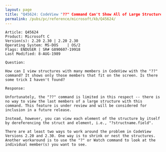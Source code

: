 ```yaml
---
layout: page
title: "Q45624: CodeView "??" Command Can't Show All of Large Structures"
permalink: /pubs/pc/reference/microsoft/kb/Q45624/
---
```


	Article: Q45624
	Product: Microsoft C
	Version(s): 2.20 2.30 | 2.20 2.30
	Operating System: MS-DOS    | OS/2
	Flags: ENDUSER | SR# G890607-19918
	Last Modified: 8-AUG-1989
	
	Question:
	
	How can I view structures with many members in CodeView with the "??"
	command? It shows only those members that fit on the screen. Is there
	some trick I haven't found?
	
	Response:
	
	Unfortunately, the "??" command is limited in this respect -- there is
	no way to view the last members of a large structure with this
	command. This feature is under review and will be considered for
	inclusion in a future release.
	
	Instead, however, you can view each element of the structure by itself
	by dereferencing the struct and element, i.e., "?structname.field".
	
	There are at least two ways to work around the problem in CodeView
	Versions 2.20 and 2.30. One way is to shrink or nest the structures.
	Another workaround is to use the "?" or Watch command to look at the
	individual member(s) you want to see.
